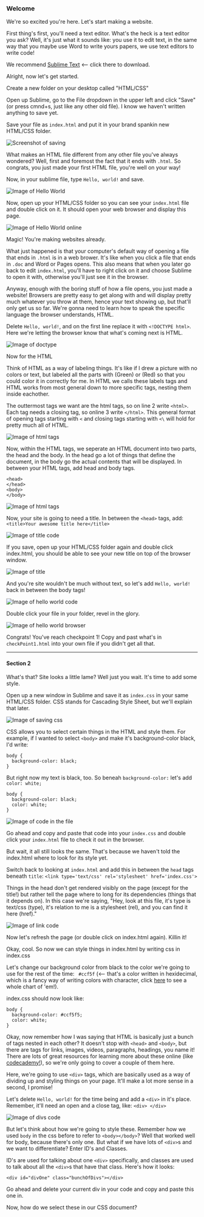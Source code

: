 ### Welcome

We're so excited you're here. Let's start making a website. 

First thing's first, you'll need a text editor. What's the heck is a text editor you ask? Well, it's just what it sounds like: you use it to edit text, in the same way that you maybe use Word to write yours papers, we use text editors to write code!

We recommend [Sublime Text](http://www.sublimetext.com/2) <-- click there to download. 

Alright, now let's get started. 

Create a new folder on your desktop called "HTML/CSS"

Open up Sublime, go to the File dropdown in the upper left and click "Save" (or press cmnd+s, just like any other old file). I know we haven't written anything to save yet. 

Save your file as `index.html` and put it in your brand spankin new HTML/CSS folder.

![Screenshot of saving](http://i59.tinypic.com/33cu45i.png)

What makes an HTML file different from any other file you've always wondered? Well, first and foremost the fact that it ends with `.html`. So congrats, you just made your first HTML file, you're well on your way!

Now, in your sublime file, type `Hello, world!` and save. 

![Image of Hello World](https://raw.githubusercontent.com/hackatbrown/workshops/master/workshop1-html-css/screenshots/Screen%20Shot%202014-09-24%20at%2012.25.56%20AM.png)

Now, open up your HTML/CSS folder so you can see your `index.html` file and double click on it. It should open your web browser and display this page.  

![Image of Hello World online](https://raw.githubusercontent.com/hackatbrown/workshops/master/workshop1-html-css/screenshots/Screen%20Shot%202014-09-23%20at%2011.35.10%20PM.png)

Magic! You're making websites already.

What just happened is that your computer's default way of opening a file that ends in `.html` is in a web brower. It's like when you click a file that ends in `.doc` and Word or Pages opens. This also means that when you later go back to edit `index.html`, you'll have to right click on it and choose Sublime to open it with, otherwise you'll just see it in the browser.

Anyway, enough with the boring stuff of how a file opens, you just made a website! Browsers are pretty easy to get along with and will display pretty much whatever you throw at them, hence your text showing up, but that'll only get us so far. We're gonna need to learn how to speak the specific language the browser understands, HTML. 

Delete `Hello, world!`, and on the first line replace it with `<!DOCTYPE html>`. Here we're letting the browser know that what's coming next is HTML. 

![Image of doctype](https://raw.githubusercontent.com/hackatbrown/workshops/master/workshop1-html-css/screenshots/Screen%20Shot%202014-09-23%20at%2011.41.48%20PM.png)

Now for the HTML

Think of HTML as a way of labeling things. It's like if I drew a picture with no colors or text, but labeled all the parts with (Green) or (Red) so that you could color it in correctly for me. In HTML we calls these labels tags and HTML works from most general down to more specific tags, nesting them inside eachother. 

The outtermost tags we want are the html tags, so on line 2 write `<html>`. Each tag needs a closing tag, so online 3 write `</html>`. This general format of opening tags starting with `<` and closing tags starting with `<\` will hold for pretty much all of HTML.

![Image of html tags](https://raw.githubusercontent.com/hackatbrown/workshops/master/workshop1-html-css/screenshots/Screen%20Shot%202014-09-23%20at%2011.48.54%20PM.png)

Now, within the HTML tags, we seperate an HTML document into two parts, the head and the body. In the head go a lot of things that define the document, in the body go the actual contents that will be displayed. In between your HTML tags, add head and body tags. 
```
<head>
</head>
<body>
</body>
```

![Image of html tags](https://raw.githubusercontent.com/hackatbrown/workshops/master/workshop1-html-css/screenshots/Screen%20Shot%202014-09-23%20at%2011.50.36%20PM.png)

Now, your site is going to need a title. In between the `<head>` tags, add: 
`<title>Your awesome title here</title>`

![Image of title code](https://raw.githubusercontent.com/hackatbrown/workshops/master/workshop1-html-css/screenshots/Screen%20Shot%202014-09-23%20at%2011.56.06%20PM.png)


If you save, open up your HTML/CSS folder again and double click index.html, you should be able to see your new title on top of the browser window. 

![Image of title](https://raw.githubusercontent.com/hackatbrown/workshops/master/workshop1-html-css/screenshots/Screen%20Shot%202014-09-23%20at%2011.54.54%20PM.png)

And you're site wouldn't be much without text, so let's add `Hello, world!` back in between the body tags!

![Image of hello world code](https://raw.githubusercontent.com/hackatbrown/workshops/master/workshop1-html-css/screenshots/Screen%20Shot%202014-09-24%20at%2012.12.58%20AM.png)

Double click your file in your folder, revel in the glory. 

![Image of hello world browser](https://raw.githubusercontent.com/hackatbrown/workshops/master/workshop1-html-css/screenshots/Screen%20Shot%202014-09-24%20at%2012.13.58%20AM.png)

Congrats! You've reach checkpoint 1! Copy and past what's in `checkPoint1.html` into your own file if you didn't get all that. 

------
#### Section 2
What's that? Site looks a little lame? Well just you wait. It's time to add some style. 

Open up a new window in Sublime and save it as `index.css` in your same HTML/CSS folder. CSS stands for Cascading Style Sheet, but we'll explain that later. 

![Image of saving css](https://raw.githubusercontent.com/hackatbrown/workshops/master/workshop1-html-css/screenshots/Screen%20Shot%202014-09-24%20at%201.00.59%20AM.png)

CSS allows you to select certain things in the HTML and style them. For example, if I wanted to select `<body>` and make it's background-color black, I'd write:
```
body {
  background-color: black;
}
```
But right now my text is black, too. So beneah `background-color:` let's add `color: white;`

```
body {
  background-color: black;
  color: white;
}
```

![Image of code in the file](https://raw.githubusercontent.com/hackatbrown/workshops/master/workshop1-html-css/screenshots/Screen%20Shot%202014-09-24%20at%201.55.18%20AM.png)

Go ahead and copy and paste that code into your `index.css` and double click your `index.html` file to check it out in the browser. 

But wait, it all still looks the same. That's because we haven't told the index.html where to look for its style yet. 

Switch back to looking at `index.html` and add this in between the `head` tags beneath `title`:
`<link type='text/css' rel='stylesheet' href='index.css'>`

Things in the head don't get rendered visibly on the page (except for the title!) but rather tell the page where to long for its dependencies (things that it depends on). In this case we're saying, "Hey, look at this file, it's type is text/css (type), it's relation to me is a stylesheet (rel), and you can find it here (href)."

![Image of link code](https://raw.githubusercontent.com/hackatbrown/workshops/master/workshop1-html-css/screenshots/Screen%20Shot%202014-09-24%20at%202.01.38%20AM.png)

Now let's refresh the page (or double click on index.html again). Killin it!

Okay, cool. So now we can style things in index.html by writing css in index.css

Let's change our background color from black to the color we're going to use for the rest of the time: ` #ccf5f` (<-- that's a color written in hexidecimal, which is a fancy way of writing colors with character, click [here](http://www.w3schools.com/tags/ref_colorpicker.asp) to see a whole chart of 'em!).

index.css should now look like: 
```
body {
  background-color: #ccf5f5;
  color: white;
}
```

Okay, now remember how I was saying that HTML is basically just a bunch of tags nested in each other? It doesn't stop with `<head>` and `<body>`, but there are tags for links, images, videos, paragraphs, headings, you name it! There are lots of great resources for learning more about these online (like [codecademy!](http://www.codecademy.com/tracks/web)), so we're only going to cover a couple of them here.

Here, we're going to use `<div>` tags, which are basically used as a way of dividing up and styling things on your page. It'll make a lot more sense in a second, I promise!

Let's delete `Hello, world!` for the time being and add a `<div>` in it's place. Remember, it'll need an open and a close tag, like: `<div> </div>`

![Image of divs code](https://raw.githubusercontent.com/hackatbrown/workshops/master/workshop1-html-css/screenshots/Screen%20Shot%202014-09-24%20at%202.20.03%20AM.png)

But let's think about how we're going to style these. Remember how we used `body` in the css before to refer to `<body></body>`? Well that worked well for body, because there's only one. But what if we have lots of `<div>`s and we want to differentiate? Enter ID's and Classes. 

ID's are used for talking about one `<div>` specifically, and classes are used to talk about all the `<div>`s that have that class. Here's how it looks:

`<div id="divOne" class="bunchOfDivs"></div>`

Go ahead and delete your current div in your code and copy and paste this one in. 

Now, how do we select these in our CSS document?

